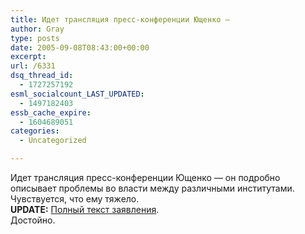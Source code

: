 ```yaml
---
title: Идет трансляция пресс-конференции Ющенко —
author: Gray
type: posts
date: 2005-09-08T08:43:00+00:00
excerpt:
url: /6331
dsq_thread_id:
  - 1727257192
esml_socialcount_LAST_UPDATED:
  - 1497182403
essb_cache_expire:
  - 1604689051
categories:
  - Uncategorized

---
```








Идет трансляция пресс-конференции Ющенко &#8212; он подробно описывает проблемы во власти между различными институтами. Чувствуется, что ему тяжело.  
**UPDATE:** <a href="http://pravda.com.ua/news/2005/9/8/33146.htm" target="_blank">Полный текст заявления</a>.  
Достойно.